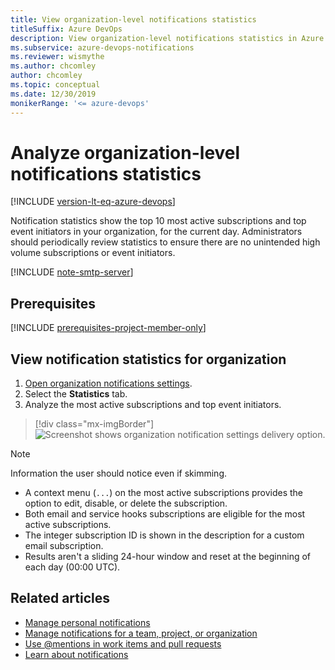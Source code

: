 ```yaml
---
title: View organization-level notifications statistics
titleSuffix: Azure DevOps
description: View organization-level notifications statistics in Azure DevOps.
ms.subservice: azure-devops-notifications
ms.reviewer: wismythe
ms.author: chcomley
author: chcomley
ms.topic: conceptual
ms.date: 12/30/2019
monikerRange: '<= azure-devops'
---
```


# Analyze organization-level notifications statistics

[!INCLUDE [version-lt-eq-azure-devops](../../includes/version-lt-eq-azure-devops.md)]

Notification statistics show the top 10 most active subscriptions and top event initiators in your organization, for the current day. Administrators should periodically review statistics to ensure there are no unintended high volume subscriptions or event initiators.

[!INCLUDE [note-smtp-server](includes/note-smtp-server.md)]

## Prerequisites

[!INCLUDE [prerequisites-project-member-only](../../boards/includes/prerequisites-project-member-only.md)]

## View notification statistics for organization

1. [Open organization notifications settings](navigating-the-ui.md#open-org-level).
2. Select the **Statistics** tab.
3. Analyze the most active subscriptions and top event initiators.

> [!div class="mx-imgBorder"] 
>![Screenshot shows organization notification settings delivery option.](media/view-organization-notification-stats.png)

> [!NOTE]
> Information the user should notice even if skimming.
>* A context menu (`...`) on the most active subscriptions provides the option to edit, disable, or delete the subscription.
>* Both email and service hooks subscriptions are eligible for the most active subscriptions.
>* The integer subscription ID is shown in the description for a custom email subscription.
>* Results aren't a sliding 24-hour window and reset at the beginning of each day (00:00 UTC).

## Related articles

- [Manage personal notifications](manage-your-personal-notifications.md)
- [Manage notifications for a team, project, or organization](manage-team-group-global-organization-notifications.md)
- [Use @mentions in work items and pull requests](at-mentions.md)
- [Learn about notifications](about-notifications.md)
